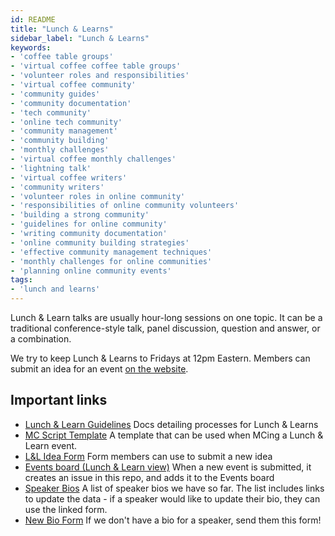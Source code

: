 ```yaml
---
id: README
title: "Lunch & Learns"
sidebar_label: "Lunch & Learns"
keywords: 
- 'coffee table groups'
- 'virtual coffee coffee table groups'
- 'volunteer roles and responsibilities'
- 'virtual coffee community'
- 'community guides'
- 'community documentation'
- 'tech community'
- 'online tech community'
- 'community management'
- 'community building'
- 'monthly challenges'
- 'virtual coffee monthly challenges'
- 'lightning talk'
- 'virtual coffee writers'
- 'community writers'
- 'volunteer roles in online community'
- 'responsibilities of online community volunteers'
- 'building a strong community'
- 'guidelines for online community'
- 'writing community documentation'
- 'online community building strategies'
- 'effective community management techniques'
- 'monthly challenges for online communities'
- 'planning online community events'
tags: 
- 'lunch and learns'
---
```


Lunch & Learn talks are usually hour-long sessions on one topic. It can be a traditional conference-style talk, panel discussion, question and answer, or a combination.

We try to keep Lunch & Learns to Fridays at 12pm Eastern. Members can submit an idea for an event [on the website](https://virtualcoffee.io/lunch-and-learn-idea/).

## Important links

- [Lunch & Learn Guidelines](./process-docs.md)
  Docs detailing processes for Lunch & Learns
- [MC Script Template](./event-script-template.md)
  A template that can be used when MCing a Lunch & Learn event.
- [L&L Idea Form](https://virtualcoffee.io/lunch-and-learn-idea/)
  Form members can use to submit a new idea
- [Events board (Lunch & Learn view)](https://github.com/orgs/Virtual-Coffee/projects/6/views/4)
  When a new event is submitted, it creates an issue in this repo, and adds it to the Events board
- [Speaker Bios](https://airtable.com/shrPESgDx1kDGxLT0)
  A list of speaker bios we have so far. The list includes links to update the data - if a speaker would like to update their bio, they can use the linked form.
- [New Bio Form](https://airtable.com/shrnXiExU1OvUcDBL)
  If we don't have a bio for a speaker, send them this form!
